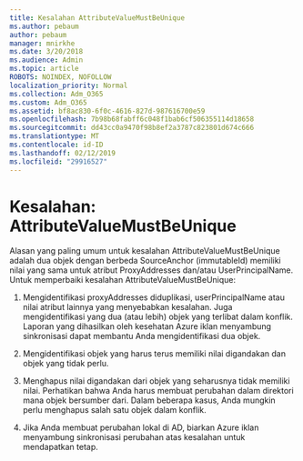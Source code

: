 ```yaml
---
title: Kesalahan AttributeValueMustBeUnique
ms.author: pebaum
author: pebaum
manager: mnirkhe
ms.date: 3/20/2018
ms.audience: Admin
ms.topic: article
ROBOTS: NOINDEX, NOFOLLOW
localization_priority: Normal
ms.collection: Adm_O365
ms.custom: Adm_O365
ms.assetid: bf8ac830-6f0c-4616-827d-987616700e59
ms.openlocfilehash: 7b98b68fabff6c048f1bab6cf506355114d18658
ms.sourcegitcommit: dd43cc0a9470f98b8ef2a3787c823801d674c666
ms.translationtype: MT
ms.contentlocale: id-ID
ms.lasthandoff: 02/12/2019
ms.locfileid: "29916527"
---
```

# <a name="error-attributevaluemustbeunique"></a>Kesalahan: AttributeValueMustBeUnique

Alasan yang paling umum untuk kesalahan AttributeValueMustBeUnique adalah dua objek dengan berbeda SourceAnchor (immutableId) memiliki nilai yang sama untuk atribut ProxyAddresses dan/atau UserPrincipalName. Untuk memperbaiki kesalahan AttributeValueMustBeUnique:
  
1. Mengidentifikasi proxyAddresses diduplikasi, userPrincipalName atau nilai atribut lainnya yang menyebabkan kesalahan. Juga mengidentifikasi yang dua (atau lebih) objek yang terlibat dalam konflik. Laporan yang dihasilkan oleh kesehatan Azure iklan menyambung sinkronisasi dapat membantu Anda mengidentifikasi dua objek.
    
2. Mengidentifikasi objek yang harus terus memiliki nilai digandakan dan objek yang tidak perlu.
    
3. Menghapus nilai digandakan dari objek yang seharusnya tidak memiliki nilai. Perhatikan bahwa Anda harus membuat perubahan dalam direktori mana objek bersumber dari. Dalam beberapa kasus, Anda mungkin perlu menghapus salah satu objek dalam konflik.
    
4. Jika Anda membuat perubahan lokal di AD, biarkan Azure iklan menyambung sinkronisasi perubahan atas kesalahan untuk mendapatkan tetap.
    

